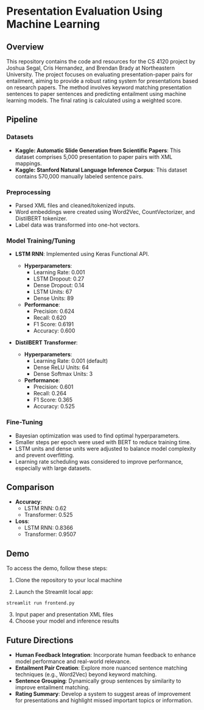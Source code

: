 # Presentation Evaluation Using Machine Learning

## Overview

This repository contains the code and resources for the CS 4120 project by Joshua Segal, Cris Hernandez, and Brendan Brady at Northeastern University. The project focuses on evaluating presentation-paper pairs for entailment, aiming to provide a robust rating system for presentations based on research papers. The method involves keyword matching presentation sentences to paper sentences and predicting entailment using machine learning models. The final rating is calculated using a weighted score.

## Pipeline

### Datasets

- **Kaggle: Automatic Slide Generation from Scientific Papers**: This dataset comprises 5,000 presentation to paper pairs with XML mappings.
- **Kaggle: Stanford Natural Language Inference Corpus**: This dataset contains 570,000 manually labeled sentence pairs.

### Preprocessing

- Parsed XML files and cleaned/tokenized inputs.
- Word embeddings were created using Word2Vec, CountVectorizer, and DistilBERT tokenizer.
- Label data was transformed into one-hot vectors.

### Model Training/Tuning

- **LSTM RNN**: Implemented using Keras Functional API.
    - **Hyperparameters**:
        - Learning Rate: 0.001
        - LSTM Dropout: 0.27
        - Dense Dropout: 0.14
        - LSTM Units: 67
        - Dense Units: 89
    - **Performance**:
        - Precision: 0.624
        - Recall: 0.620
        - F1 Score: 0.6191
        - Accuracy: 0.600

- **DistilBERT Transformer**:
    - **Hyperparameters**:
        - Learning Rate: 0.001 (default)
        - Dense ReLU Units: 64
        - Dense Softmax Units: 3
    - **Performance**:
        - Precision: 0.601
        - Recall: 0.264
        - F1 Score: 0.365
        - Accuracy: 0.525

### Fine-Tuning

- Bayesian optimization was used to find optimal hyperparameters.
- Smaller steps per epoch were used with BERT to reduce training time.
- LSTM units and dense units were adjusted to balance model complexity and prevent overfitting.
- Learning rate scheduling was considered to improve performance, especially with large datasets.

## Comparison

- **Accuracy**:
    - LSTM RNN: 0.62
    - Transformer: 0.525
- **Loss**:
    - LSTM RNN: 0.8366
    - Transformer: 0.9507

## Demo

To access the demo, follow these steps:

1. Clone the repository to your local machine

2. Launch the Streamlit local app:

```
streamlit run frontend.py
```

3. Input paper and presentation XML files
4. Choose your model and inference results

## Future Directions

- **Human Feedback Integration**: Incorporate human feedback to enhance model performance and real-world relevance.
- **Entailment Pair Creation**: Explore more nuanced sentence matching techniques (e.g., Word2Vec) beyond keyword matching.
- **Sentence Grouping**: Dynamically group sentences by similarity to improve entailment matching.
- **Rating Summary**: Develop a system to suggest areas of improvement for presentations and highlight missed important topics or information.